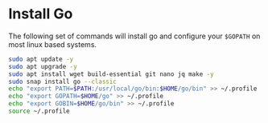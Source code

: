 # Install Go

The following set of commands will install go and configure your `$GOPATH` on most linux based systems.

```bash
sudo apt update -y
sudo apt upgrade -y
sudo apt install wget build-essential git nano jq make -y 
sudo snap install go --classic
echo "export PATH=$PATH:/usr/local/go/bin:$HOME/go/bin" >> ~/.profile
echo "export GOPATH=$HOME/go" >> ~/.profile
echo "export GOBIN=$HOME/go/bin" >> ~/.profile
source ~/.profile
```
